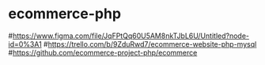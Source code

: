 # ecommerce-php

#https://www.figma.com/file/JqFPtQq60U5AM8nkTJbL6U/Untitled?node-id=0%3A1
#https://trello.com/b/9ZduRwd7/ecommerce-website-php-mysql
#https://github.com/ecommerce-project-php/ecommerce

